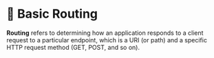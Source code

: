 # 📍 Basic Routing

**Routing** refers to determining how an application responds to a client request to a particular endpoint, which is a URI (or path) and a specific HTTP request method (GET, POST, and so on).